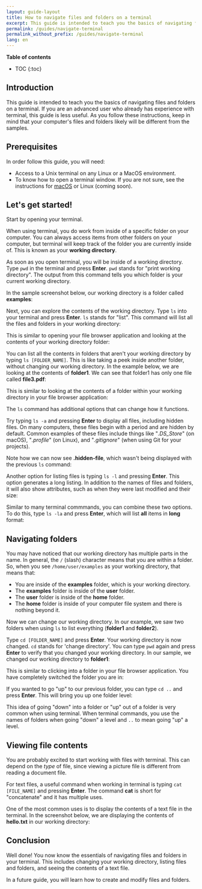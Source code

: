 ```yaml
---
layout: guide-layout
title: How to navigate files and folders on a terminal
excerpt: This guide is intended to teach you the basics of navigating files and folders on a terminal.
permalink: /guides/navigate-terminal
permalink_without_prefix: /guides/navigate-terminal
lang: en
---
```


**Table of contents**

* TOC
{:toc}

## Introduction

This guide is intended to teach you the basics of navigating files and folders on a terminal. If you are an advanced user who already has experience with terminal, this guide is less useful. As you follow these instructions, keep in mind that your computer's files and folders likely will be different from the samples.

## Prerequisites

In order follow this guide, you will need:

* Access to a Unix terminal on any Linux or a MacOS environment.
* To know how to open a terminal window. If you are not sure, see the instructions for [macOS](open-terminal-macos) or Linux (coming soon).

## Let's get started!

Start by opening your terminal.

When using terminal, you do work from inside of a specific folder on your computer. You can always access items from other folders on your computer, but terminal will keep track of the folder you are currently inside of. This is known as your **working directory**.

As soon as you open terminal, you will be inside of a working directory. Type `pwd` in the terminal and press **Enter**. `pwd` stands for "print working directory". The output from this command tells you which folder is your current working directory.

In the sample screenshot below, our working directory is a folder called **examples**:

<div class="center guideimages">
  <amp-img src="/assets/guides/navigate-work-files/pwd-en.png" width="665" height="387" alt="terminal pwd command" layout="responsive"></amp-img>
</div>

Next, you can explore the contents of the working directory. Type `ls` into your terminal and press **Enter**. `ls` stands for "list". This command will list all the files and folders in your working directory:

<div class="center guideimages">
  <amp-img src="/assets/guides/navigate-work-files/ls-en.png" width="665" height="387" alt="terminal list command" layout="responsive"></amp-img>
</div>

This is similar to opening your file browser application and looking at the contents of your working directory folder:

<div class="center guideimages">
  <amp-img src="/assets/guides/navigate-work-files/ls-finder-en.png" width="665" height="387" alt="file browser show contents" layout="responsive"></amp-img>
</div>

You can list all the contents in folders that aren't your working directory by typing `ls [FOLDER_NAME]`. This is like taking a peek inside another folder, without changing our working directory. In the example below, we are looking at the contents of **folder1**. We can see that folder1 has only one file called **file3.pdf**:

<div class="center guideimages">
  <amp-img src="/assets/guides/navigate-work-files/ls-folder1-en.png" width="665" height="387" alt="ls command folder" layout="responsive"></amp-img>
</div>

This is similar to looking at the contents of a folder within your working directory in your file browser application:

<div class="center guideimages">
  <amp-img src="/assets/guides/navigate-work-files/ls-folder1-finder-en.png" width="665" height="387" alt="file browser folder peek" layout="responsive"></amp-img>
</div>

The `ls` command has additional options that can change how it functions.

Try typing `ls -a` and pressing **Enter** to display all files, including hidden files. On many computers, these files begin with a period and are hidden by default. Common examples of these files include things like "*.DS_Store*" (on macOS), "*.profile*" (on Linux), and "*.gitignore*" (when using Git for your projects).

Note how we can now see **.hidden-file**, which wasn't being displayed with the previous `ls` command:

<div class="center guideimages">
  <amp-img src="/assets/guides/navigate-work-files/ls-a-en.png" width="665" height="387" alt="terminal ls all command" layout="responsive"></amp-img>
</div>

Another option for listing files is typing `ls -l` and pressing **Enter**. This option generates a long listing. In addition to the names of files and folders, it will also show attributes, such as when they were last modified and their size:

<div class="center guideimages">
  <amp-img src="/assets/guides/navigate-work-files/ls-l-en.png" width="665" height="387" alt="terminal ls long command" layout="responsive"></amp-img>
</div>

Similar to many terminal commmands, you can combine these two options. To do this, type `ls -la` and press **Enter**, which will list **all** items in **long** format:

<div class="center guideimages">
  <amp-img src="/assets/guides/navigate-work-files/ls-la-en.png" width="665" height="387" alt="terminal ls long all command" layout="responsive"></amp-img>
</div>

## Navigating folders

You may have noticed that our working directory has multiple parts in the name. In general, the `/` (slash) character means that you are within a folder. So, when you see `/home/user/examples` as your working directory, that means that:

* You are inside of the **examples** folder, which is your working directory.
* The **examples** folder is inside of the **user** folder.
* The **user** folder is inside of the **home** folder.
* The **home** folder is inside of your computer file system and there is nothing beyond it.

Now we can change our working directory. In our example, we saw two folders when using `ls` to list everything (**folder1** and **folder2**).

Type `cd [FOLDER_NAME]` and press **Enter**. Your working directory is now changed. `cd` stands for 'change directory'. You can type `pwd` again and press **Enter** to verify that you changed your working directory. In our sample, we changed our working directory to **folder1**:

<div class="center guideimages">
  <amp-img src="/assets/guides/navigate-work-files/cd-folder1-en.png" width="665" height="387" alt="termianl cd command" layout="responsive"></amp-img>
</div>

This is similar to clicking into a folder in your file browser application. You have completely switched the folder you are in:

<div class="center guideimages">
  <amp-img src="/assets/guides/navigate-work-files/cd-folder1-finder-en.png" width="665" height="387" alt="MacOS folder change directory" layout="responsive"></amp-img>
</div>

If you wanted to go "up" to our previous folder, you can type `cd ..` and press **Enter**. This will bring you up one folder level:

<div class="center guideimages">
  <amp-img src="/assets/guides/navigate-work-files/cd-folder1-and-back-en.png" width="665" height="387" alt="terminal cd folder1 and back" layout="responsive"></amp-img>
</div>

This idea of going "down" into a folder or "up" out of a folder is very common when using terminal. When terminal commands, you use the names of folders when going "down" a level and `..` to mean going "up" a level.

## Viewing file contents

You are probably excited to start working with files with terminal. This can depend on the *type* of file, since viewing a picture file is different from reading a document file.

For text files, a useful command when working in terminal is typing `cat [FILE_NAME]` and pressing **Enter**. The command **cat** is short for "concatenate" and it has multiple uses.

One of the most common uses is to display the contents of a text file in the terminal. In the screenshot below, we are displaying the contents of **hello.txt** in our working directory:

<div class="center guideimages">
  <amp-img src="/assets/guides/navigate-work-files/cat-hello-en.png" width="665" height="387" alt="terminal cat command" layout="responsive"></amp-img>
</div>

## Conclusion

Well done! You now know the essentials of navigating files and folders in your terminal. This includes changing your working directory, listing files and folders, and seeing the contents of a text file.

In a future guide, you will learn how to create and modify files and folders.